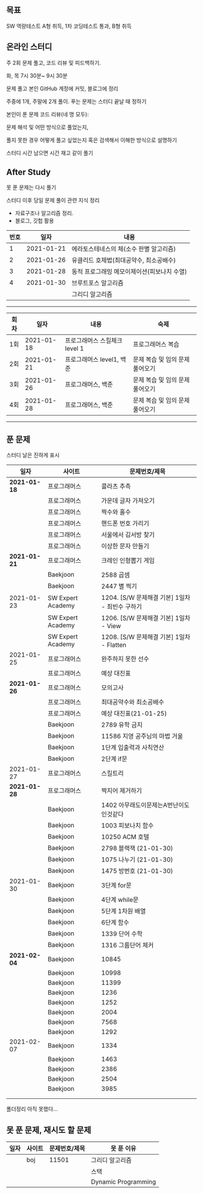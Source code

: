 ## 목표

 SW 역량테스트 A형 취득, 1차 코딩테스트 통과, B형 취득



## 온라인 스터디

주 2회 문제 풀고, 코드 리뷰 및 피드백하기.

화, 목 7시 30분~ 9시 30분 

문제 풀고 본인 GitHub 계정에 커밋, 블로그에 정리

주중에 1개, 주말에 2개 풀이. 푸는 문제는 스터디 끝날 때 정하기

본인이 푼 문제 코드 리뷰(네 명 모두):

문제 해석 및 어떤 방식으로 풀었는지, 

풀지 못한 경우 어떻게 풀고 싶었는지 혹은 검색해서 이해한 방식으로 설명하기

스터디 시간 남으면 시간 재고 같이 풀기





## After Study

못 푼 문제는 다시 풀기

스터디 이후 당일 문제 풀이 관련 지식 정리 

- 자료구조나 알고리즘 정리.
- 블로그, 깃헙 활용

| 번호 | 일자       | 내용                                        |
| ---- | ---------- | ------------------------------------------- |
| 1    | 2021-01-21 | 에라토스테네스의 체(소수 판별 알고리즘)     |
| 2    | 2021-01-26 | 유클리드 호제법(최대공약수, 최소공배수)     |
| 3    | 2021-01-28 | 동적 프로그래밍 메모이제이션(피보나치 수열) |
| 4    | 2021-01-30 | 브루트포스 알고리즘                         |
|      |            | 그리디 알고리즘                             |



***

| 회차 | 일자       | 내용                          | 숙제                            |
| ---- | ---------- | ----------------------------- | ------------------------------- |
| 1회  | 2021-01-18 | 프로그래머스 스킬체크 level 1 | 프로그래머스 복습               |
| 2회  | 2021-01-21 | 프로그래머스 level1, 백준     | 문제 복습 및 임의 문제 풀어오기 |
| 3회  | 2021-01-26 | 프로그래머스, 백준            | 문제 복습 및 임의 문제 풀어오기 |
| 4회  | 2021-01-28 | 프로그래머스, 백준            | 문제 복습 및 임의 문제 풀어오기 |

---



## 푼 문제

스터디 날은 진하게 표시

| 일자           | 사이트            | 문제번호/제목                                   |
| -------------- | ----------------- | ----------------------------------------------- |
| **2021-01-18** | 프로그래머스      | 콜라츠 추측                                     |
|                | 프로그래머스      | 가운데 글자 가져오기                            |
|                | 프로그래머스      | 짝수와 홀수                                     |
|                | 프로그래머스      | 핸드폰 번호 가리기                              |
|                | 프로그래머스      | 서울에서 김서방 찾기                            |
|                | 프로그래머스      | 이상한 문자 만들기                              |
| **2021-01-21** | 프로그래머스      | 크레인 인형뽑기 게임                            |
|                | Baekjoon          | 2588 곱셈                                       |
|                | Baekjoon          | 2447 별 찍기                                    |
| 2021-01-23     | SW Expert Academy | 1204. [S/W 문제해결 기본] 1일차 - 최빈수 구하기 |
|                | SW Expert Academy | 1206. [S/W 문제해결 기본] 1일차 - View          |
|                | SW Expert Academy | 1208. [S/W 문제해결 기본] 1일차 - Flatten       |
| 2021-01-25     | 프로그래머스      | 완주하지 못한 선수                              |
|                | 프로그래머스      | 예상 대진표                                     |
| **2021-01-26** | 프로그래머스      | 모의고사                                        |
|                | 프로그래머스      | 최대공약수와 최소공배수                         |
|                | 프로그래머스      | 예상 대진표(21-01-25)                           |
|                | Baekjoon          | 2789 유학 금지                                  |
|                | Baekjoon          | 11586 지영 공주님의 마법 거울                   |
|                | Baekjoon          | 1단계 입출력과 사칙연산                         |
|                | Baekjoon          | 2단계 if문                                      |
| 2021-01-27     | 프로그래머스      | 스킬트리                                        |
| **2021-01-28** | 프로그래머스      | 짝지어 제거하기                                 |
|                | Baekjoon          | 1402 아무래도이문제는A번난이도인것같다          |
|                | Baekjoon          | 1003 피보나치 함수                              |
|                | Baekjoon          | 10250 ACM 호텔                                  |
|                | Baekjoon          | 2798 블랙잭 (21-01-30)                          |
|                | Baekjoon          | 1075 나누기 (21-01-30)                          |
|                | Baekjoon          | 1475 방번호 (21-01-30)                          |
| 2021-01-30     | Baekjoon          | 3단계  for문                                    |
|                | Baekjoon          | 4단계 while문                                   |
|                | Baekjoon          | 5단계 1차원 배열                                |
|                | Baekjoon          | 6단계 함수                                      |
|                | Baekjoon          | 1339 단어 수학                                  |
|                | Baekjoon          | 1316 그룹단어 체커                              |
| **2021-02-04** | Baekjoon          | 10845                                           |
|                | Baekjoon          | 10998                                           |
|                | Baekjoon          | 11399                                           |
|                | Baekjoon          | 1236                                            |
|                | Baekjoon          | 1252                                            |
|                | Baekjoon          | 2004                                            |
|                | Baekjoon          | 7568                                            |
|                | Baekjoon          | 1292                                            |
| 2021-02-07     | Baekjoon          | 1334                                            |
|                | Baekjoon          | 1463                                            |
|                | Baekjoon          | 2386                                            |
|                | Baekjoon          | 2504                                            |
|                | Baekjoon          | 3985                                            |
|                |                   |                                                 |
|                |                   |                                                 |

폴더정리 아직 못했다...



## 못 푼 문제, 재시도 할 문제

| 일자 | 사이트 | 문제번호/제목 | 못 푼 이유          |
| ---- | ------ | ------------- | ------------------- |
|      | boj    | 11501         | 그리디 알고리즘     |
|      |        |               | 스택                |
|      |        |               | Dynamic Programming |